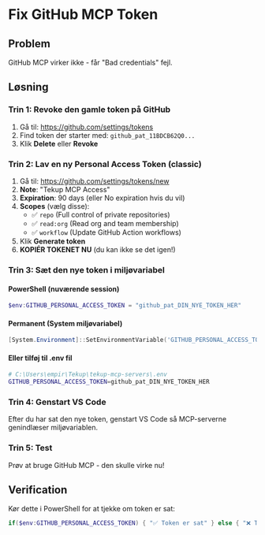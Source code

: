 # Fix GitHub MCP Token

## Problem

GitHub MCP virker ikke - får "Bad credentials" fejl.

## Løsning

### Trin 1: Revoke den gamle token på GitHub

1. Gå til: <https://github.com/settings/tokens>
2. Find token der starter med: `github_pat_11BDCB62Q0...`
3. Klik **Delete** eller **Revoke**

### Trin 2: Lav en ny Personal Access Token (classic)

1. Gå til: <https://github.com/settings/tokens/new>
2. **Note**: "Tekup MCP Access"
3. **Expiration**: 90 days (eller No expiration hvis du vil)
4. **Scopes** (vælg disse):
   - ✅ `repo` (Full control of private repositories)
   - ✅ `read:org` (Read org and team membership)
   - ✅ `workflow` (Update GitHub Action workflows)
5. Klik **Generate token**
6. **KOPIÉR TOKENET NU** (du kan ikke se det igen!)

### Trin 3: Sæt den nye token i miljøvariabel

#### PowerShell (nuværende session)

```powershell
$env:GITHUB_PERSONAL_ACCESS_TOKEN = "github_pat_DIN_NYE_TOKEN_HER"
```

#### Permanent (System miljøvariabel)

```powershell
[System.Environment]::SetEnvironmentVariable('GITHUB_PERSONAL_ACCESS_TOKEN', 'github_pat_DIN_NYE_TOKEN_HER', 'User')
```

#### Eller tilføj til .env fil

```bash
# C:\Users\empir\Tekup\tekup-mcp-servers\.env
GITHUB_PERSONAL_ACCESS_TOKEN=github_pat_DIN_NYE_TOKEN_HER
```

### Trin 4: Genstart VS Code

Efter du har sat den nye token, genstart VS Code så MCP-serverne genindlæser miljøvariablen.

### Trin 5: Test

Prøv at bruge GitHub MCP - den skulle virke nu!

## Verification

Kør dette i PowerShell for at tjekke om token er sat:
```powershell
if($env:GITHUB_PERSONAL_ACCESS_TOKEN) { "✅ Token er sat" } else { "❌ Token mangler" }
```
